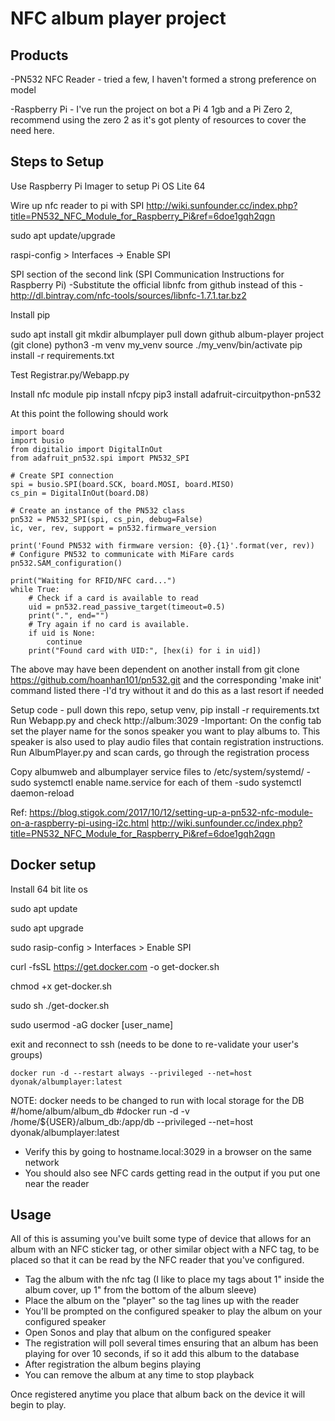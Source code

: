 # NFC album player project

## Products

-PN532 NFC Reader - tried a few, I haven't formed a strong preference on model

-Raspberry Pi - I've run the project on bot a Pi 4 1gb and a Pi Zero 2, recommend using the zero 2 as it's got plenty of resources to cover the need here.

## Steps to Setup

Use Raspberry Pi Imager to setup Pi OS Lite 64

Wire up nfc reader to pi with SPI
http://wiki.sunfounder.cc/index.php?title=PN532_NFC_Module_for_Raspberry_Pi&ref=6doe1gqh2qgn

sudo apt update/upgrade

raspi-config > Interfaces -> Enable SPI

SPI section of the second link (SPI Communication Instructions for Raspberry Pi)
-Substitute the official libnfc from github instead of this - http://dl.bintray.com/nfc-tools/sources/libnfc-1.7.1.tar.bz2

Install pip

sudo apt install git
mkdir albumplayer
pull down github album-player project (git clone)
python3 -m venv my_venv
source ./my_venv/bin/activate
pip install -r requirements.txt

Test Registrar.py/Webapp.py

Install nfc module
pip install nfcpy
pip3 install adafruit-circuitpython-pn532

At this point the following should work

```
import board
import busio
from digitalio import DigitalInOut
from adafruit_pn532.spi import PN532_SPI

# Create SPI connection
spi = busio.SPI(board.SCK, board.MOSI, board.MISO)
cs_pin = DigitalInOut(board.D8)

# Create an instance of the PN532 class
pn532 = PN532_SPI(spi, cs_pin, debug=False)
ic, ver, rev, support = pn532.firmware_version

print('Found PN532 with firmware version: {0}.{1}'.format(ver, rev))
# Configure PN532 to communicate with MiFare cards
pn532.SAM_configuration()

print("Waiting for RFID/NFC card...")
while True:
    # Check if a card is available to read
    uid = pn532.read_passive_target(timeout=0.5)
    print(".", end="")
    # Try again if no card is available.
    if uid is None:
        continue
    print("Found card with UID:", [hex(i) for i in uid])
```

The above may have been dependent on another install from
git clone https://github.com/hoanhan101/pn532.git
and the corresponding 'make init' command listed there
-I'd try without it and do this as a last resort if needed

Setup code - pull down this repo, setup venv, pip install -r requirements.txt
Run Webapp.py and check http://album:3029
-Important: On the config tab set the player name for the sonos speaker you want to play albums to. This speaker is also used to play audio files that contain registration instructions.
Run AlbumPlayer.py and scan cards, go through the registration process

Copy albumweb and albumplayer service files to /etc/system/systemd/
-sudo systemctl enable name.service for each of them
-sudo systemctl daemon-reload

Ref:
https://blog.stigok.com/2017/10/12/setting-up-a-pn532-nfc-module-on-a-raspberry-pi-using-i2c.html
http://wiki.sunfounder.cc/index.php?title=PN532_NFC_Module_for_Raspberry_Pi&ref=6doe1gqh2qgn

## Docker setup

Install 64 bit lite os

sudo apt update

sudo apt upgrade

sudo rasip-config > Interfaces > Enable SPI

curl -fsSL https://get.docker.com -o get-docker.sh

chmod +x get-docker.sh

sudo sh ./get-docker.sh

sudo usermod -aG docker [user_name]

exit and reconnect to ssh (needs to be done to re-validate your user's groups)

```
docker run -d --restart always --privileged --net=host dyonak/albumplayer:latest
```

NOTE: docker needs to be changed to run with local storage for the DB
#/home/album/album_db
#docker run -d -v /home/${USER}/album_db:/app/db --privileged --net=host dyonak/albumplayer:latest

- Verify this by going to hostname.local:3029 in a browser on the same network
- You should also see NFC cards getting read in the output if you put one near the reader

## Usage

All of this is assuming you've built some type of device that allows for an album with an NFC sticker tag, or other similar object with a NFC tag, to be placed so that it can be read by the NFC reader that you've configured.

- Tag the album with the nfc tag (I like to place my tags about 1" inside the album cover, up 1" from the bottom of the album sleeve)
- Place the album on the "player" so the tag lines up with the reader
- You'll be prompted on the configured speaker to play the album on your configured speaker
- Open Sonos and play that album on the configured speaker
- The registration will poll several times ensuring that an album has been playing for over 10 seconds, if so it add this album to the database
- After registration the album begins playing
- You can remove the album at any time to stop playback

Once registered anytime you place that album back on the device it will begin to play.
